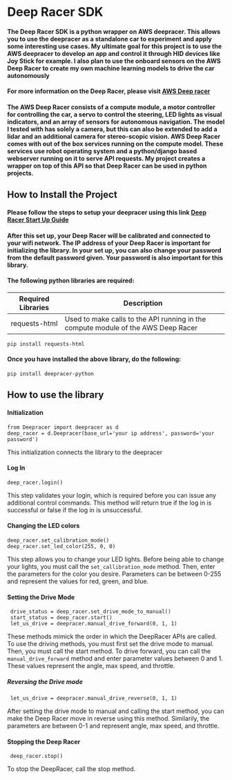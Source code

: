 # Deep Racer SDK 

#### The Deep Racer SDK is a python wrapper on AWS deepracer. This allows you to use the deepracer as a standalone car to experiment and apply some interesting use cases. My ultimate goal for this project is to use the AWS deepracer to develop an app and control it through HID devices like Joy Stick for example. I also plan to use the onboard sensors on the AWS Deep Racer to create my own machine learning models to drive the car autonomously

#### For more information on the Deep Racer, please visit [AWS Deep racer](https://aws.amazon.com/deepracer/)

#### The AWS Deep Racer consists of a compute module, a motor controller for controlling the car, a servo to control the steering, LED lights as visual indicators, and an array of sensors for autonomous navigation. The model I tested with has solely a camera, but this can also be extended to add a lidar and an additional camera for stereo-scopic vision. AWS Deep Racer comes with out of the box services running on the compute model. These services use robot operating system and a python/django based webserver running on it to serve API requests. My project creates a wrapper on top of this API so that Deep Racer can be used in python projects. 

## How to Install the Project

#### Please follow the steps to setup your deepracer using this link [Deep Racer Start Up Guide](https://d1.awsstatic.com/deepracer/AWS-DeepRacer-Getting-Started-Guide.pdf)

#### After this set up, your Deep Racer will be calibrated and connected to your wifi network. The IP address of your Deep Racer is important for initializing the library. In your set up, you can also change your password from the default password given. Your password is also important for this library. 

#### The following python libraries are required: 

| Required Libraries      | Description |
| ----------- | ----------- |
| requests-html |  Used to make calls to the API running in the compute module of the AWS Deep Racer      |

```
pip install requests-html

```
#### Once you have installed the above library, do the following: 

```
pip install deepracer-python

```

## How to use the library 

#### Initialization 
```
from Deepracer import deepracer as d
deep_racer = d.Deepracer(base_url='your ip address', password='your password')
```
This initialization connects the library to the deepracer 

#### Log In 

```
deep_racer.login()
```
This step validates your login, which is required before you can issue any additional control commands. This method will return true if the log in is successful or false if the log in is unsuccessful. 

#### Changing the LED colors

```
deep_racer.set_calibration_mode()
deep_racer.set_led_color(255, 0, 0)

```

This step allows you to change your LED lights. Before being able to change your lights, you must call the `set_callibration_mode` method. Then, enter the parameters for the color you desire. Parameters can be between 0-255 and represent the values for red, green, and blue. 

#### Setting the Drive Mode 

```
 drive_status = deep_racer.set_drive_mode_to_manual()
 start_status = deep_racer.start()
 let_us_drive = deepracer.manual_drive_forward(0, 1, 1) 
```

These methods mimick the order in which the DeepRacer APIs are called. To use the driving methods, you must first set the drive mode to manual. Then, you must call the start method. To drive forward, you can call the `manual_drive_forward` method and enter parameter values between 0 and 1. These values represent the angle, max speed, and throttle. 

##### Reversing the Drive mode 

```
 let_us_drive = deepracer.manual_drive_reverse(0, 1, 1) 
```
After setting the drive mode to manual and calling the start method, you can make the Deep Racer move in reverse using this method. Similarily, the parameters are between 0-1 and represent angle, max speed, and throttle. 

#### Stopping the Deep Racer 


```
 deep_racer.stop()
```

To stop the DeepRacer, call the stop method. 
